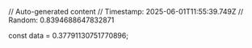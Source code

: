 // Auto-generated content
// Timestamp: 2025-06-01T11:55:39.749Z
// Random: 0.8394688647832871

const data = 0.37791130751770896;